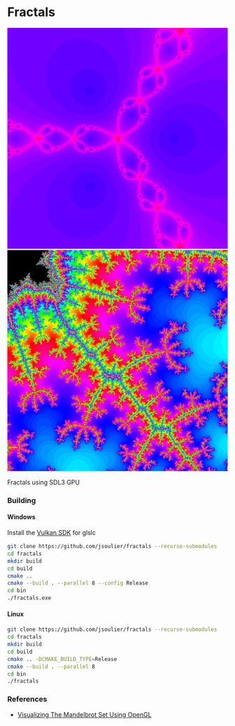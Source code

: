 # Fractals

![](image1.png)
![](image2.png)

Fractals using SDL3 GPU

### Building

#### Windows

Install the [Vulkan SDK](https://www.lunarg.com/vulkan-sdk/) for glslc

```bash
git clone https://github.com/jsoulier/fractals --recurse-submodules
cd fractals
mkdir build
cd build
cmake ..
cmake --build . --parallel 8 --config Release
cd bin
./fractals.exe
```

#### Linux

```bash
git clone https://github.com/jsoulier/fractals --recurse-submodules
cd fractals
mkdir build
cd build
cmake .. -DCMAKE_BUILD_TYPE=Release
cmake --build . --parallel 8
cd bin
./fractals
```

### References

- [Visualizing The Mandelbrot Set Using OpenGL](https://physicspython.wordpress.com/2020/03/04/visualizing-the-mandelbrot-set-using-opengl-part-2/)